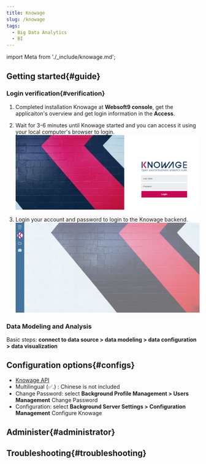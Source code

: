```yaml
---
title: Knowage
slug: /knowage
tags:
  - Big Data Analytics
  - BI
---
```


import Meta from './_include/knowage.md';

<Meta name="meta" />

## Getting started{#guide}

### Login verification{#verification}

1. Completed installation Knowage at **Websoft9 console**, get the applicaiton's overview and get login information in the **Access**. 

2. Wait for 3-6 minutes until Knowage started and you can access it using your local computer's browser to login.
   ![](./assets/knowage-login-websoft9.png)

3. Login your account and password to login to the Knowage backend.  
   ![](./assets/knowage-backend-websoft9.png)

### Data Modeling and Analysis

Basic steps: **connect to data source > data modeling > data configuration > data visualization**

## Configuration options{#configs}

- [Knowage API](https://knowage.docs.apiary.io) 
- Multilingual (✅.) : Chinese is not included
- Change Password: select **Background Profile Management > Users Management** Change Password
- Configuration: select **Background Server Settings > Configuration Management** Configure Knowage

## Administer{#administrator}

## Troubleshooting{#troubleshooting}

